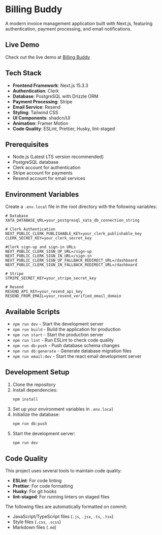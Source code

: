 # Billing Buddy

A modern invoice management application built with Next.js, featuring authentication, payment processing, and email notifications.

## Live Demo

Check out the live demo at [Billing Buddy](https://billing-buddy.netlify.app/)

## Tech Stack

- **Frontend Framework**: Next.js 15.3.3
- **Authentication**: Clerk
- **Database**: PostgreSQL with Drizzle ORM
- **Payment Processing**: Stripe
- **Email Service**: Resend
- **Styling**: Tailwind CSS
- **UI Components**: shadcn/UI
- **Animation**: Framer Motion
- **Code Quality**: ESLint, Prettier, Husky, lint-staged

## Prerequisites

- Node.js (Latest LTS version recommended)
- PostgreSQL database
- Clerk account for authentication
- Stripe account for payments
- Resend account for email services

## Environment Variables

Create a `.env.local` file in the root directory with the following variables:

```env
# Database
XATA_DATABASE_URL=your_postgresql_xata_db_connection_string

# Clerk Authentication
NEXT_PUBLIC_CLERK_PUBLISHABLE_KEY=your_clerk_publishable_key
CLERK_SECRET_KEY=your_clerk_secret_key

#Clerk sign-up and sign-in URLs
NEXT_PUBLIC_CLERK_SIGN_UP_URL=/sign-up
NEXT_PUBLIC_CLERK_SIGN_IN_URL=/sign-in
NEXT_PUBLIC_CLERK_SIGN_UP_FALLBACK_REDIRECT_URL=/dashboard
NEXT_PUBLIC_CLERK_SIGN_IN_FALLBACK_REDIRECT_URL=/dashboard

# Stripe
STRIPE_SECRET_KEY=your_stripe_secret_key

# Resend
RESEND_API_KEY=your_resend_api_key
RESEND_FROM_EMAIL=your_resend_verified_email_domain
```

## Available Scripts

- `npm run dev` - Start the development server
- `npm run build` - Build the application for production
- `npm run start` - Start the production server
- `npm run lint` - Run ESLint to check code quality
- `npm run db:push` - Push database schema changes
- `npm run db:generate` - Generate database migration files
- `npm run email:dev` - Start the react email development server

## Development Setup

1. Clone the repository
2. Install dependencies:
   ```bash
   npm install
   ```
3. Set up your environment variables in `.env.local`
4. Initialize the database:
   ```bash
   npm run db:push
   ```
5. Start the development server:
   ```bash
   npm run dev
   ```

## Code Quality

This project uses several tools to maintain code quality:

- **ESLint**: For code linting
- **Prettier**: For code formatting
- **Husky**: For git hooks
- **lint-staged**: For running linters on staged files

The following files are automatically formatted on commit:

- JavaScript/TypeScript files (`.js`, `.jsx`, `.ts`, `.tsx`)
- Style files (`.css`, `.scss`)
- Markdown files (`.md`)
